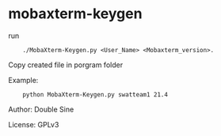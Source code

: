 # mobaxterm-keygen
run

    	./MobaXterm-Keygen.py <User_Name> <Mobaxterm_version>. 
Copy created file in porgram folder

Example:
 
    	python MobaXterm-Keygen.py swatteam1 21.4
   


Author: Double Sine

License: GPLv3
